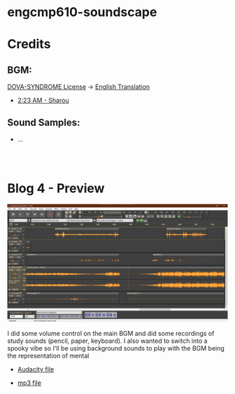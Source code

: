 # engcmp610-soundscape

# Credits

## BGM:

[DOVA-SYNDROME License](https://dova-s.jp/_contents/license/) -> [English Translation](https://dova--s-jp.translate.goog/_contents/license/?_x_tr_sl=auto&_x_tr_tl=en&_x_tr_hl=en&_x_tr_pto=wapp)

- [2:23 AM - Sharou](https://www.youtube.com/watch?v=Yb-rLsCpBvI)

## Sound Samples:

- ...

<br/>
<br/>


# Blog 4 - Preview
![](assets/imgs/screenshot.png)

I did some volume control on the main BGM and did some recordings of study sounds (pencil, paper, keyboard). I also wanted to switch into a spooky vibe so I'll be using background sounds to play with the BGM being the representation of mental

- [Audacity file](https://drive.google.com/file/d/1uUW0EOBiyscwP5EqqjvmMK5A8fHQtjD5/view?usp=sharing)

- [mp3 file](https://drive.google.com/file/d/1jwERcTOgYPd_Q0GSfZ93YNGY3Dwd2ykX/view?usp=sharing)